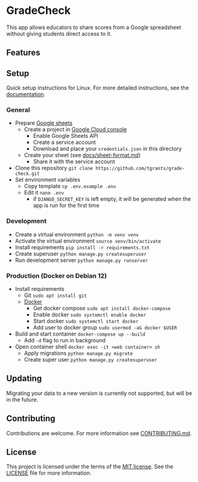 # GradeCheck

This app allows educators to share scores from a Google spreadsheet without giving students direct access to it.

## Features

<!-- Commented features are planned-->
<!--
- Groups and permissions - mutiple sheets, educators and classes can be added.
- Multi-language support - currently supports English and Latvian. Administrators can set the default and which languages can be used. If enabled, users can set their preffered language.
- Accessibility - 100% accessibility score on [Google Lighthouse](https://developer.chrome.com/docs/lighthouse/overview). Tested with a screen reader.
- Maintainability - easy to update to a newer version.
-->

## Setup

Quick setup instructions for Linux.
For more detailed instructions, see the [documentation](docs/).

### General

- Prepare [Google sheets](https://workspace.google.com/products/sheets/)
	- Create a project in [Google Cloud console](https://console.cloud.google.com)
		- Enable Google Sheets API
		- Create a service account
		- Download and place your `credentials.json` in this directory
	- Create your sheet (see [docs/sheet-format.md](docs/sheet-format.md))
		- Share it with the service account
- Clone this repository `git clone https://github.com/tgrants/grade-check.git`
- Set environment variables
	- Copy template `cp .env.example .env`
	- Edit it `nano .env`
		- if `DJANGO_SECRET_KEY` is left empty, it will be generated when the app is run for the first time

### Development

- Create a virtual environment `python -m venv venv`
- Activate the virtual environment `source venv/bin/activate`
- Install requirements `pip install -r requirements.txt`
- Create superuser `python manage.py createsuperuser`
- Run development server `python manage.py runserver`

### Production (Docker on Debian 12)

- Install requirements
	- Git `sudo apt install git`
	- [Docker](https://docs.docker.com/engine/install/debian/)
		- Get docker compose `sudo apt install docker-compose`
		- Enable docker `sudo systemctl enable docker`
		- Start docker `sudo systemctl start docker`
		- Add user to docker group `sudo usermod -aG docker $USER`
- Build and start container `docker-compose up --build`
	- Add `-d` flag to run in background
- Open container shell `docker exec -it <web container> sh`
	- Apply migrations `python manage.py migrate`
	- Create super user `python manage.py createsuperuser`

## Updating

Migrating your data to a new version is currently not supported, but will be in the future.

## Contributing

Contributions are welcome.
For more information see [CONTRIBUTING.md](CONTRIBUTING.md).

## License

This project is licensed under the terms of the [MIT license](https://en.wikipedia.org/wiki/MIT_License).
See the [LICENSE](LICENSE) file for more information.
